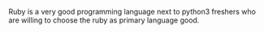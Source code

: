 Ruby is a very good programming language next to python3 freshers who are willing  to choose the ruby as primary language good.